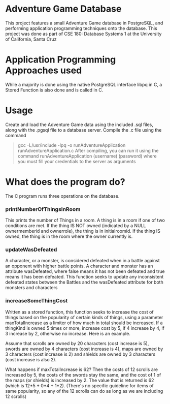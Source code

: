 # Adventure Game Database
This project features a small Adventure Game database in PostgreSQL, and performing application programming techniques onto the database. This project was done as part of CSE 180: Database Systems 1 at the University of California, Santa Cruz
# Application Programming Approaches used
While a majority is done using the native PostgreSQL interface libpq in C, a Stored Function is also done and is called in C.
# Usage
Create and load the Adventure Game data using the included .sql files, along with the .pgsql file to a database server. Compile the .c file using the command
> gcc -L/usr/include -lpq -o runAdventureApplication runAdventureApplication.c
After compiling, you can run it using the command
> runAdventureApplication (username) (password)
where you must fill your credentials to the server as arguments
# What does the program do?
The C program runs three operations on the database.

### printNumberOfThingsInRoom
This prints the number of Things in a room. A thing is in a room if one of two conditions are met. If the thing IS NOT owned (indicated by a NULL ownermemberid and ownerrole), the thing is in initialroomid. If the thing IS owned, the thing is in the room where the owner currently is.

### updateWasDefeated
A character, or a monster, is considered defeated when in a battle against an opponent with higher battle points. A character and monster has an attribute wasDefeated, where false means it has not been defeated and true means it has been defeated. This function seeks to update any inconsistent defeated states between the Battles and the wasDefeated attribute for both monsters and characters

### increaseSomeThingCost
Written as a stored function, this function seeks to increase the cost of things based on the popularity of certain kinds of things, using a parameter maxTotalIncrease as a limiter of how much in total should be increased. If a thingKind is owned 5 times or more, increase cost by 5, if 4 increase by 4, if 3 increase by 2, otherwise no increase. Here is an example.

<p> Assume that scrolls are owned by 20 characters (cost increase is 5), swords are owned by 4 characters (cost increase is 4), maps are owned by 3 characters (cost increase is 2) and shields are owned by 3 characters (cost increase is also 2). </p>

<p> What happens if maxTotalIncrease is 62? Then the costs of 12 scrolls are increased by 5, the costs of the swords stay the same, and the cost of 1 of the maps (or shields) is increased by 2. The value that is returned is 62 (which is 12*5 + 0*4 + 1*2). (There's no specific guideline for items of same popularity, so any of the 12 scrolls can do as long as we are including 12 scrolls) </p>
